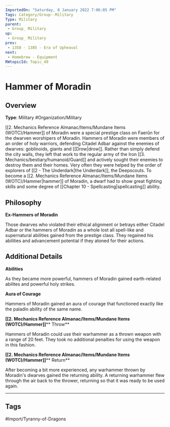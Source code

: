 ```yaml
---
ImportedOn: "Saturday, 8 January 2022 7:06:05 PM"
Tags: Category/Group--Military
Type: Military
parent:
 - Group_ Military
up:
 - Group_ Military
prev:
 - 1358 - 1385 - Era of Upheaval
next:
 - Homebrew - Equipment
RWtopicId: Topic_49
---
```

# Hammer of Moradin
## Overview
**Type**: Military
#Organization/Military

[[2. Mechanics Reference Almanac/Items/Mundane Items (WOTC)/Hammer]] of Moradin were a special prestige class on Faerûn for the dwarven worshipers of Moradin. Hammers of Moradin were members of an order of holy warriors, defending Citadel Adbar against the enemies of dwarves: goblinoids, giants and [[Drow|drow]]. Rather than simply defend the city walls, they left that work to the regular army of the Iron [[3. Mechanics/bestiary/humanoid/Guard]] and actively sought their enemies to destroy them and their homes. Very often they were helped by the order of explorers of [[2 - The Underdark|the Underdark]], the Deepscouts. To become a [[2. Mechanics Reference Almanac/Items/Mundane Items (WOTC)/Hammer|hammer]] of Moradin, a dwarf had to show great fighting skills and some degree of [[Chapter 10 - Spellcasting|spellcasting]] ability.

## Philosophy
**Ex-Hammers of Moradin**

Those dwarves who violated their ethical alignment or betrays either Citadel Adbar or the hammers of Moradin as a whole lost all spell-like and supernatural abilities gained from the prestige class. They regained his abilities and advancement potential if they atoned for their actions.

## Additional Details
**Abilities**

As they became more powerful, hammers of Moradin gained earth-related abilites and powerful holy strikes.

**Aura of Courage**

Hammers of Moradin gained an aura of courage that functioned exactly like the paladin ability of the same name.

**[[2. Mechanics Reference Almanac/Items/Mundane Items (WOTC)/Hammer]]**** Throw**

Hammers of Moradin could use their warhammer as a thrown weapon with a range of 20 feet. They took no additional penalties for using the weapon in this fashion.

**[[2. Mechanics Reference Almanac/Items/Mundane Items (WOTC)/Hammer]]**** Return**

After becoming a bit more experienced, any warhammer thrown by Moradin's dwarves gained the returning ability. A returning warhammer flew through the air back to the thrower, returning so that it was ready to be used again.


---
## Tags
#Import/Tyranny-of-Dragons

